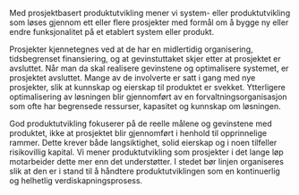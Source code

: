 Med prosjektbasert produktutvikling mener vi system- eller produktutvikling som løses gjennom ett eller flere prosjekter med formål om å bygge ny eller endre funksjonalitet på et etablert system eller produkt.

Prosjekter kjennetegnes ved at de har en midlertidig organisering, tidsbegrenset finansiering, og at gevinstuttaket skjer etter at prosjektet er avsluttet. Når man da skal realisere gevinstene og optimalisere systemet, er prosjektet avsluttet. Mange av de involverte er satt i gang med nye prosjekter, slik at kunnskap og eierskap til produktet er svekket. Ytterligere optimalisering av løsningen blir gjennomført av en forvaltningsorganisasjon som ofte har begrensede ressurser, kapasitet og kunnskap om løsningen.

God produktutvikling fokuserer på de reelle målene og gevinstene med produktet, ikke at prosjektet blir gjennomført i henhold til opprinnelige rammer. Dette krever både langsiktighet, solid eierskap og i noen tilfeller risikovillig kapital. Vi mener produktutvikling som prosjekter i det lange løp motarbeider dette mer enn det understøtter. I stedet bør linjen organiseres slik at den er i stand til å håndtere produktutviklingen som en kontinuerlig og helhetlig verdiskapningsprosess.